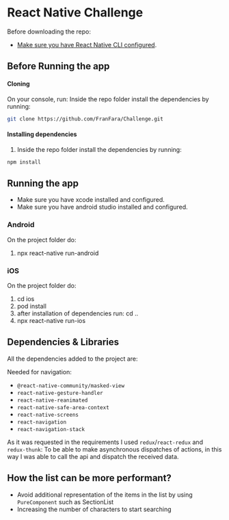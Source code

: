 # React Native Challenge

Before downloading the repo:
- [Make sure you have React Native CLI configured](https://facebook.github.io/react-native/docs/getting-started).

## Before Running the app

#### Cloning 
On your console, run:
Inside the repo folder install the dependencies by running:
```bash
git clone https://github.com/FranFara/Challenge.git
```

#### Installing dependencies 
1. Inside the repo folder install the dependencies by running:
```bash
npm install
```

## Running the app
* Make sure you have xcode installed and configured.
* Make sure you have android studio installed and configured.


### Android

On the project folder do:
1. npx react-native run-android


### iOS
On the project folder do:
1. cd ios
2. pod install
3. after installation of dependencies run: cd ..
4. npx react-native run-ios


## Dependencies & Libraries

All the dependencies added to the project are:

Needed for navigation:
- `@react-native-community/masked-view`
- `react-native-gesture-handler`
- `react-native-reanimated`
- `react-native-safe-area-context`
- `react-native-screens`
- `react-navigation`
- `react-navigation-stack`  


As it was requested in the requirements I used `redux`/`react-redux` and `redux-thunk`: To be able to make asynchronous dispatches of actions, in this way I was able to call the api and dispatch the received data.  


## How the list can be more performant?

- Avoid additional representation of the items in the list by using `PureComponent` such as SectionList
- Increasing the number of characters to start searching